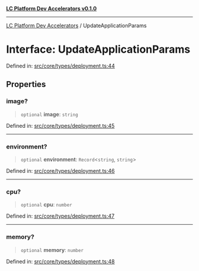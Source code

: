 [**LC Platform Dev Accelerators v0.1.0**](../README.md)

***

[LC Platform Dev Accelerators](../globals.md) / UpdateApplicationParams

# Interface: UpdateApplicationParams

Defined in: [src/core/types/deployment.ts:44](https://github.com/stainedhead/lc-platform-dev-accelerators/blob/12c3626979e745866113de19cb4bb33222f28139/src/core/types/deployment.ts#L44)

## Properties

### image?

> `optional` **image**: `string`

Defined in: [src/core/types/deployment.ts:45](https://github.com/stainedhead/lc-platform-dev-accelerators/blob/12c3626979e745866113de19cb4bb33222f28139/src/core/types/deployment.ts#L45)

***

### environment?

> `optional` **environment**: `Record`\<`string`, `string`\>

Defined in: [src/core/types/deployment.ts:46](https://github.com/stainedhead/lc-platform-dev-accelerators/blob/12c3626979e745866113de19cb4bb33222f28139/src/core/types/deployment.ts#L46)

***

### cpu?

> `optional` **cpu**: `number`

Defined in: [src/core/types/deployment.ts:47](https://github.com/stainedhead/lc-platform-dev-accelerators/blob/12c3626979e745866113de19cb4bb33222f28139/src/core/types/deployment.ts#L47)

***

### memory?

> `optional` **memory**: `number`

Defined in: [src/core/types/deployment.ts:48](https://github.com/stainedhead/lc-platform-dev-accelerators/blob/12c3626979e745866113de19cb4bb33222f28139/src/core/types/deployment.ts#L48)
